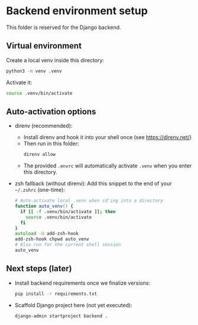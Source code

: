 # Backend environment setup

This folder is reserved for the Django backend.

## Virtual environment
Create a local venv inside this directory:

```bash
python3 -m venv .venv
```

Activate it:

```bash
source .venv/bin/activate
```

## Auto-activation options

- direnv (recommended):
  - Install direnv and hook it into your shell once (see https://direnv.net/)
  - Then run in this folder:
    ```bash
    direnv allow
    ```
  - The provided `.envrc` will automatically activate `.venv` when you enter this directory.

- zsh fallback (without direnv):
  Add this snippet to the end of your `~/.zshrc` (one-time):
  ```zsh
  # Auto-activate local .venv when cd'ing into a directory
  function auto_venv() {
    if [[ -f .venv/bin/activate ]]; then
      source .venv/bin/activate
    fi
  }
  autoload -U add-zsh-hook
  add-zsh-hook chpwd auto_venv
  # Also run for the current shell session
  auto_venv
  ```

## Next steps (later)
- Install backend requirements once we finalize versions:
  ```bash
  pip install -r requirements.txt
  ```
- Scaffold Django project here (not yet executed):
  ```bash
  django-admin startproject backend .
  ```
